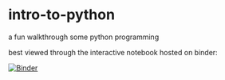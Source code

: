 # intro-to-python
a fun walkthrough some python programming

best viewed through the interactive notebook hosted on binder:

[![Binder](https://mybinder.org/badge.svg)](https://mybinder.org/v2/gh/Kodyak/intro-to-python/master)

